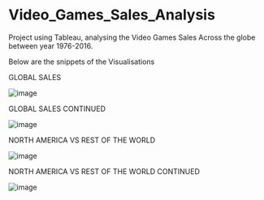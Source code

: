 # Video_Games_Sales_Analysis

Project using Tableau, analysing the Video Games Sales Across the globe between year 1976-2016.

Below are the snippets of the Visualisations

GLOBAL SALES

![image](https://github.com/ravi-392/Video_Games_Sales_Analysis-Tableau-/assets/122806288/a04daa16-1891-4ef3-9f68-c5e17043f890)

GLOBAL SALES CONTINUED

![image](https://github.com/ravi-392/Video_Games_Sales_Analysis-Tableau-/assets/122806288/2a92a5e8-4e7f-4301-8b61-e609941cb192)

NORTH AMERICA VS REST OF THE WORLD

![image](https://github.com/ravi-392/Video_Games_Sales_Analysis-Tableau-/assets/122806288/91c2c028-6856-4a29-a35b-f032b5fc6c49)

NORTH AMERICA VS REST OF THE WORLD CONTINUED

![image](https://github.com/ravi-392/Video_Games_Sales_Analysis-Tableau-/assets/122806288/87186b23-3914-4b6e-a53a-42fa4a306a41)
